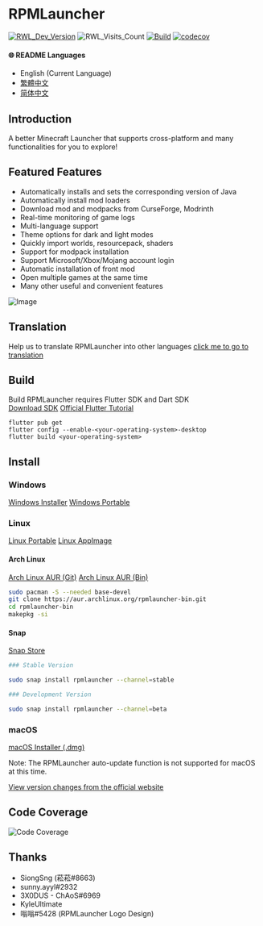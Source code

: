 # RPMLauncher

[![RWL_Dev_Version](https://img.shields.io/badge/dynamic/json?label=RPMLauncher%20Latest%20Version&query=dev.latest_version_full&url=https://raw.githubusercontent.com%2FRPMTW%2FRPMTW-website-data%2Fmain%2Fdata%2FRPMLauncher%2Fupdate.json)](../../releases)
![RWL_Visits_Count](https://hits.sh/github.com/RPMTW/RPMLauncher.svg?label=Visits)
[![Build](../../actions/workflows/build.yml/badge.svg)](../../actions/workflows/build.yml)
[![codecov](https://codecov.io/gh/RPMTW/RPMLauncher/branch/develop/graph/badge.svg?token=5J25PUERID)](https://codecov.io/gh/RPMTW/RPMLauncher)

#### 🌐 README Languages
- English (Current Language)
- [繁體中文](assets/README/zh_tw.md)
- [简体中文](assets/README/zh_cn.md)

## Introduction

 A better Minecraft Launcher that supports cross-platform and many functionalities for you to explore!

## Featured Features
- Automatically installs and sets the corresponding version of Java
- Automatically install mod loaders
- Download mod and modpacks from CurseForge, Modrinth
- Real-time monitoring of game logs
- Multi-language support
- Theme options for dark and light modes
- Quickly import worlds, resourcepack, shaders
- Support for modpack installation
- Support Microsoft/Xbox/Mojang account login
- Automatic installation of front mod
- Open multiple games at the same time
- Many other useful and convenient features

![Image](https://user-images.githubusercontent.com/48402225/139568860-b3dd0246-5e7c-4442-bb3c-7fa5cbc7bafc.png)


## Translation
Help us to translate RPMLauncher into other languages [click me to go to translation](https://crowdin.com/project/siong-sngs-fantasy-world)

## Build
Build RPMLauncher requires Flutter SDK and Dart SDK  
[Download SDK](https://flutter.dev/docs/get-started/install)
[Official Flutter Tutorial](https://flutter.dev/desktop)
```
flutter pub get
flutter config --enable-<your-operating-system>-desktop
flutter build <your-operating-system>
```

## Install
### Windows
[Windows Installer](../../releases/latest/download/RPMLauncher-Windows-Installer.exe)
[Windows Portable](../../releases/latest/download/RPMLauncher-Windows.zip)
### Linux
[Linux Portable](../../releases/latest/download/RPMLauncher-Linux.zip)
[Linux AppImage](../../releases/latest/download/RPMLauncher-Linux.Appimage)
#### Arch Linux
[Arch Linux AUR (Git)](https://aur.archlinux.org/packages/rpmlauncher-git/)
[Arch Linux AUR (Bin)](https://aur.archlinux.org/packages/rpmlauncher-bin/)
```bash
sudo pacman -S --needed base-devel
git clone https://aur.archlinux.org/rpmlauncher-bin.git
cd rpmlauncher-bin
makepkg -si
```
#### Snap
[Snap Store](https://snapcraft.io/rpmlauncher)
```bash
### Stable Version

sudo snap install rpmlauncher --channel=stable

### Development Version

sudo snap install rpmlauncher --channel=beta
````
### macOS
[macOS Installer (.dmg)](../../releases/latest/download/RPMLauncher-MacOS-Installer.dmg)

Note: The RPMLauncher auto-update function is not supported for macOS at this time.

[View version changes from the official website](https://www.rpmtw.com/RWL/Version)

## Code Coverage
![Code Coverage](https://codecov.io/gh/RPMTW/RPMLauncher/branch/develop/graphs/sunburst.svg)
## Thanks
- SiongSng (菘菘#8663)
- sunny.ayyl#2932
- 3X0DUS - ChAoS#6969
- KyleUltimate
- 嗡嗡#5428 (RPMLauncher Logo Design)
